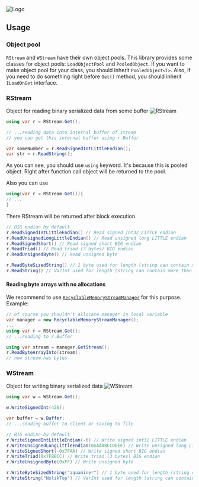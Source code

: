 ![Logo](https://sun9-14.userapi.com/impg/dSaWIDHHbQndWkUYYXShw_B4E7dfdNV5-Dp67g/WqCvkMoq5q0.jpg?size=800x200&quality=96&sign=1eac232a01a06a4d5e9b7656b4306dfd&type=album)


## Usage

### Object pool
`RStream` and `WStream` have their own object pools.
This library provides some classes for object pools: 
`LoadObjectPool` and `PooledObject`.
If you want to make object pool for your class, you should inherit
`PooledObject<T>`. 
Also, if you need to do something right before `Get()` method, you should
inherit `ILoadOnGet` interface.

### RStream
Object for reading binary serialized data from some buffer
![RStream](https://sun9-39.userapi.com/impg/MLVKKxjI7nGmrZ8syqx1RPXb2ILCAEGwLIawlw/afOuQqziNmY.jpg?size=800x200&quality=96&sign=050301fc0dc1aa04066a3d51721b2fef&type=album)

```c#
using var r = RStream.Get();

// ...reading data into internal buffer of stream
// you can get this internal buffer using r.Buffer

var someNumber = r.ReadSignedIntLittleEndian();
var str = r.ReadString();
```

As you can see, you should use `using` keyword.
It's because this is pooled object. Right after 
function call object will be returned to the pool.

Also you can use 
```c#
using(var r = RStream.Get()){
// ...
}
```
There RStream will be returned after block execution.

```c#
// BIG endian by default
r.ReadSignedIntLittleEndian() // Read signed int32 LITTLE endian
r.ReadUnsignedLongLittleEndian() // Read unsigned long LITTLE endian 
r.ReadSignedShort() // Read signed short BIG endian
r.ReadTriad() // Read triad (3 bytes) BIG endian
r.ReadUnsignedByte() // Read unsigned byte

r.ReadByteSizedString() // 1 byte used for length (string can contain max 255 bytes)
r.ReadString() // VarInt used for length (string can contain more than 255 bytes)
```

#### Reading byte arrays with no allocations
We recommend to use [`RecyclableMemoryStreamManager`](https://github.com/microsoft/Microsoft.IO.RecyclableMemoryStream) for this purpose.
Example:
```c#
// of course you shouldn't allocate manager in local variable
var manager = new RecyclableMemoryStreamManager();
...
using var r = RStream.Get();
// ...reading to r.Buffer

using var stream = manager.GetStream();
r.ReadByteArrayInto(stream);
// now stream has bytes
```

### WStream
Object for writing binary serialized data
![WStream](https://sun9-10.userapi.com/impg/uLQXH6jIkgEU97200JRk4w4dRcCJ8UQ0QjA1ug/CymP8bJ1FNE.jpg?size=800x200&quality=96&sign=6cce4d8ef5359fdce532d02ad0e3dfd5&type=album)

```c#
using var w = WStream.Get();

w.WriteSignedInt(426);

var buffer = w.Buffer;
// ...sending buffer to client or saving to file
```

```c#
// BIG endian by default
r.WriteSignedIntLittleEndian(-6) // Write signed int32 LITTLE endian
r.WriteUnsignedLongLittleEndian(0xAABBCCDDEE) // Write unsigned long LITTLE endian 
r.WriteSignedShort(-0x7FAA) // Write signed short BIG endian
r.WriteTriad(0x7FBBCC) // Write triad (3 bytes) BIG endian
r.WriteUnsignedByte(0xFF) // Write unsigned byte

r.WriteByteSizedString("aquaminer") // 1 byte used for length (string can contain max 255 bytes)
r.WriteString("NolikTop") // VarInt used for length (string can contain more than 255 bytes)
```